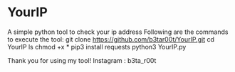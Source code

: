 # YourIP
A simple python tool to check your ip address
Following are the commands to execute the tool:
git clone https://github.com/b3tar00t/YourIP.git
cd YourIP
ls
chmod +x *
pip3 install requests
python3 YourIP.py

Thank you for using my tool!
Instagram : b3ta_r00t

